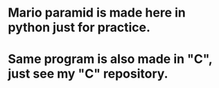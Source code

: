 # Mario paramid is made here in python just for practice.
# Same program is also made in "C", just see my "C" repository.
